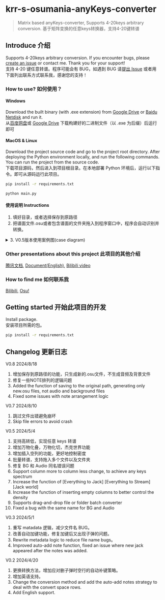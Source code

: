 # krr-s-osumania-anyKeys-converter

> Matrix based anyKeys-converter, Supports 4-20keys arbitrary conversion.
> 基于矩阵变换的任意keys转换器，支持4-20键转谱

## Introduce 介绍

Supports 4-20keys arbitrary conversion. If you encounter bugs, please [create an issue](https://github.com/krrcream/krr-s-osumania-anyKeys-converter/issues/new/choose) or contact me. Thank you for your support!  
支持 4-20 键任意转谱。程序可能会有 BUG，如遇到 BUG 请[提出 Issue](https://github.com/krrcream/krr-s-osumania-anyKeys-converter/issues/new/choose) 或者用下面列出联系方式联系我，感谢您的支持！

### How to use? 如何使用？

#### Windows

Download the built binary (with .exe extension) from [Google Drive](https://drive.google.com/drive/folders/15aLQ7iQLbkQ_ynVnyI92QTk3DfA7QcrP) or [Baidu Netdisk](https://pan.baidu.com/share/init?surl=VBhS-RCG402KkjoX9obQNw&pwd=kr8k) and run it.  
从[百度网盘](https://pan.baidu.com/share/init?surl=VBhS-RCG402KkjoX9obQNw&pwd=kr8k)或 [Google Drive](https://drive.google.com/drive/folders/15aLQ7iQLbkQ_ynVnyI92QTk3DfA7QcrP) 下载构建好的二进制文件（以 .exe 为后缀）后运行即可

#### MacOS & Linux

Download the project source code and go to the project root directory. After deploying the Python environment locally, and run the following commands. You can run the project from the source code.  
下载项目源码，然后进入到项目根目录。在本地部署 Python 环境后，运行以下指令。即可从源码运行此项目。

```bash
pip install -r requirements.txt
```

```bash
python main.py
```


#### 使用说明 Instructions

1. 填好目录，或者选择保存到原路径 
2. 把谱面文件.osu或者包含谱面的文件夹拖入到程序窗口中，程序会自动识别并转换。  
<details> 
<summary>3. V0.5版本使用案例图(case diagram)</summary> 
<pre>
E.g①:7to8
![image](https://github.com/krrcream/krr-s-osumania-anyKeys-converter/blob/main/img(External%20link%20use)/1%207to8.png)

E.g②:7to14
![image](https://github.com/krrcream/krr-s-osumania-anyKeys-converter/blob/main/img(External%20link%20use)/2%207to14k.png)

E.g②:7to10
![image](https://github.com/krrcream/krr-s-osumania-anyKeys-converter/blob/main/img(External%20link%20use)/3%207to10k.png)

E.g④:Everything to Jack And Stream(It's not much use just for fun)
![image](https://github.com/krrcream/krr-s-osumania-anyKeys-converter/blob/main/img(External%20link%20use)/4%20Everything.png)

E.g⑤:Jack World(Jack Stream trainer)
![image](https://github.com/krrcream/krr-s-osumania-anyKeys-converter/blob/main/img(External%20link%20use)/5%20Jack%20world.png)

</pre> 
</details>

### Other presentations about this project 此项目的其他介绍

[腾讯文档](https://docs.qq.com/aio/DUXlZS2tYdXZXdnJs?from_page=doc_home_gw_product&templateId=gqa966yujp83587sz7eth7xydc&create_type=2&aid_position=templatemall&aid_pos=templatemall&p=L9BXUFFFFgFLeFRZ5bvqs0&client_hint=0), [Document(English)](https://docs.qq.com/aio/DUXlZS2tYdXZXdnJs?from_page=doc_home_gw_product&templateId=gqa966yujp83587sz7eth7xydc&create_type=2&aid_position=templatemall&aid_pos=templatemall&p=zsy2KRXWddpeuvB4tLdjIb&client_hint=0), [Bilibili video](https://www.bilibili.com/video/BV1Tt421F7xw/)

### How to find me 如何联系我

[Bilibili](https://space.bilibili.com/), [Osu!](https://osu.ppy.sh/users/14769563)

## Getting started 开始此项目的开发

Install package.  
安装项目所需的包。

```bash
pip install -r requirements.txt
```

## Changelog 更新日志

V0.8 2024/8/18
1. 增加保存到原路径的功能，只生成新的.osu文件，不生成音频及背景文件
2. 修复一些NOTE排列的逻辑问题
1. Added the function of saving to the original path, generating only new.osu files, not audio and background files
2. Fixed some issues with note arrangement logic

V0.7 2024/8/10
1. 跳过文件出错避免崩坏
1. Skip file errors to avoid crash

V0.5 2024/5/4
1. 支持高转低，实现任意 keys 转谱
2. 增加万物化叠，万物化切，杰克世界功能
3. 增加插入空列的功能，更好地控制密度
4. 批量转谱，支持拖入多个文件以及文件夹
5. 修复 BG 和 Audio 同名错误问题
1. Support column more to column less change, to achieve any keys spectrum
2. Increase the function of [Everything to Jack] [Everything to Stream] [Jack world]
3. Increase the function of inserting empty columns to better control the density
4. Supports drag-and-drop file or folder batch converter
5. Fixed a bug with the same name for BG and Audio

V0.3 2024/5/1
1. 重写 matadata 逻辑，减少文件名 BUG。
2. 改善自动加键功能，修复加键后又出现子弹的问题。
1. Rewrite metadata logic to reduce file name bugs。
2. Improved auto-add note function, fixed an issue where new jack appeared after the notes was added.

V0.2 2024/4/20
1. 更换转换方法，增加应对删子弹时空行的自动补键策略。
2. 增加英语支持。
1. Change the conversion method and add the auto-add notes strategy to deal with the convert space rows.
2. Add English support.


